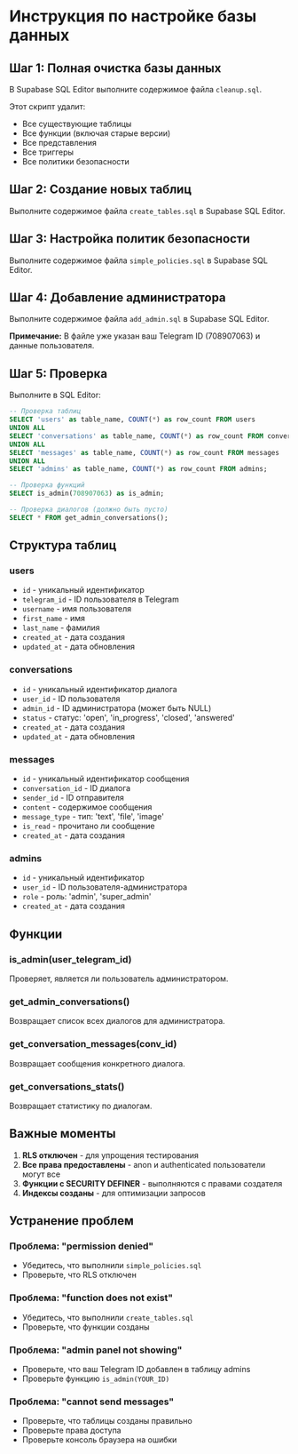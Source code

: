 # Инструкция по настройке базы данных

## Шаг 1: Полная очистка базы данных

В Supabase SQL Editor выполните содержимое файла `cleanup.sql`.

Этот скрипт удалит:
- Все существующие таблицы
- Все функции (включая старые версии)
- Все представления
- Все триггеры
- Все политики безопасности

## Шаг 2: Создание новых таблиц

Выполните содержимое файла `create_tables.sql` в Supabase SQL Editor.

## Шаг 3: Настройка политик безопасности

Выполните содержимое файла `simple_policies.sql` в Supabase SQL Editor.

## Шаг 4: Добавление администратора

Выполните содержимое файла `add_admin.sql` в Supabase SQL Editor.

**Примечание:** В файле уже указан ваш Telegram ID (708907063) и данные пользователя.

## Шаг 5: Проверка

Выполните в SQL Editor:

```sql
-- Проверка таблиц
SELECT 'users' as table_name, COUNT(*) as row_count FROM users
UNION ALL
SELECT 'conversations' as table_name, COUNT(*) as row_count FROM conversations
UNION ALL
SELECT 'messages' as table_name, COUNT(*) as row_count FROM messages
UNION ALL
SELECT 'admins' as table_name, COUNT(*) as row_count FROM admins;

-- Проверка функций
SELECT is_admin(708907063) as is_admin;

-- Проверка диалогов (должно быть пусто)
SELECT * FROM get_admin_conversations();
```

## Структура таблиц

### users
- `id` - уникальный идентификатор
- `telegram_id` - ID пользователя в Telegram
- `username` - имя пользователя
- `first_name` - имя
- `last_name` - фамилия
- `created_at` - дата создания
- `updated_at` - дата обновления

### conversations
- `id` - уникальный идентификатор диалога
- `user_id` - ID пользователя
- `admin_id` - ID администратора (может быть NULL)
- `status` - статус: 'open', 'in_progress', 'closed', 'answered'
- `created_at` - дата создания
- `updated_at` - дата обновления

### messages
- `id` - уникальный идентификатор сообщения
- `conversation_id` - ID диалога
- `sender_id` - ID отправителя
- `content` - содержимое сообщения
- `message_type` - тип: 'text', 'file', 'image'
- `is_read` - прочитано ли сообщение
- `created_at` - дата создания

### admins
- `id` - уникальный идентификатор
- `user_id` - ID пользователя-администратора
- `role` - роль: 'admin', 'super_admin'
- `created_at` - дата создания

## Функции

### is_admin(user_telegram_id)
Проверяет, является ли пользователь администратором.

### get_admin_conversations()
Возвращает список всех диалогов для администратора.

### get_conversation_messages(conv_id)
Возвращает сообщения конкретного диалога.

### get_conversations_stats()
Возвращает статистику по диалогам.

## Важные моменты

1. **RLS отключен** - для упрощения тестирования
2. **Все права предоставлены** - anon и authenticated пользователи могут все
3. **Функции с SECURITY DEFINER** - выполняются с правами создателя
4. **Индексы созданы** - для оптимизации запросов

## Устранение проблем

### Проблема: "permission denied"
- Убедитесь, что выполнили `simple_policies.sql`
- Проверьте, что RLS отключен

### Проблема: "function does not exist"
- Убедитесь, что выполнили `create_tables.sql`
- Проверьте, что функции созданы

### Проблема: "admin panel not showing"
- Проверьте, что ваш Telegram ID добавлен в таблицу admins
- Проверьте функцию `is_admin(YOUR_ID)`

### Проблема: "cannot send messages"
- Проверьте, что таблицы созданы правильно
- Проверьте права доступа
- Проверьте консоль браузера на ошибки
